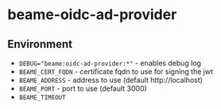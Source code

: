 # beame-oidc-ad-provider


## Environment
* `DEBUG="beame:oidc-ad-provider:*"` - enables debug log
* `BEAME_CERT_FQDN` - certificate fqdn to use for signing the jwt
* `BEAME_ADDRESS` - address to use (default http://localhost)
* `BEAME_PORT` - port to use (default 3000)
* `BEAME_TIMEOUT` 